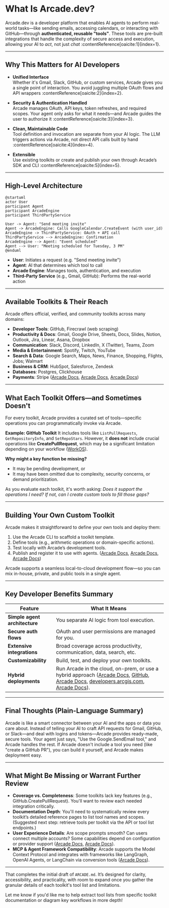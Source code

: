 # What Is Arcade.dev?

Arcade.dev is a developer platform that enables AI agents to perform real-world tasks—like sending emails, accessing calendars, or interacting with GitHub—through **authenticated, reusable "tools"**. These tools are pre-built integrations that handle the complexity of secure access and execution, allowing your AI to *act*, not just *chat* :contentReference[oaicite:1]{index=1}.

---

## Why This Matters for AI Developers

- **Unified Interface**  
  Whether it's Gmail, Slack, GitHub, or custom services, Arcade gives you a single point of interaction. You avoid juggling multiple OAuth flows and API wrappers :contentReference[oaicite:2]{index=2}.

- **Security & Authentication Handled**  
  Arcade manages OAuth, API keys, token refreshes, and required scopes. Your agent only asks for what it needs—and Arcade guides the user to authorize it :contentReference[oaicite:3]{index=3}.

- **Clean, Maintainable Code**  
  Tool definition and invocation are separate from your AI logic. The LLM triggers actions via Arcade, not direct API calls built by hand :contentReference[oaicite:4]{index=4}.

- **Extensible**  
  Use existing toolkits or create and publish your own through Arcade’s SDK and CLI :contentReference[oaicite:5]{index=5}.

---

## High-Level Architecture

```plantuml
@startuml
actor User
participant Agent
participant ArcadeEngine
participant ThirdPartyService

User -> Agent: "Send meeting invite"
Agent -> ArcadeEngine: Calls GoogleCalendar.CreateEvent (with user_id)
ArcadeEngine -> ThirdPartyService: OAuth + API call
ThirdPartyService --> ArcadeEngine: Confirmation
ArcadeEngine --> Agent: "Event scheduled"
Agent --> User: "Meeting scheduled for Tuesday, 3 PM"
@enduml
````

* **User**: Initiates a request (e.g. "Send meeting invite")
* **Agent**: AI that determines which tool to call
* **Arcade Engine**: Manages tools, authentication, and execution
* **Third‑Party Service** (e.g., Gmail, GitHub): Performs the real-world action

---

## Available Toolkits & Their Reach

Arcade offers official, verified, and community toolkits across many domains:

* **Developer Tools**: GitHub, Firecrawl (web scraping)
* **Productivity & Docs**: Gmail, Google Drive, Sheets, Docs, Slides, Notion, Outlook, Jira, Linear, Asana, Dropbox
* **Communication**: Slack, Discord, LinkedIn, X (Twitter), Teams, Zoom
* **Media & Entertainment**: Spotify, Twitch, YouTube
* **Search & Data**: Google Search, Maps, News, Finance, Shopping, Flights, Jobs; Walmart
* **Business & CRM**: HubSpot, Salesforce, Zendesk
* **Databases**: Postgres, Clickhouse
* **Payments**: Stripe ([Arcade Docs][1], [Arcade Docs][2], [Arcade Docs][3])

---

## What Each Toolkit Offers—and Sometimes Doesn't

For every toolkit, Arcade provides a curated set of tools—specific operations you can programmatically invoke via Arcade.

**Example: GitHub Toolkit**
It includes tools like `ListPullRequests`, `GetRepositoryInfo`, and `SetRepoStars`. However, it **does not** include crucial operations like **CreatePullRequest**, which may be a significant limitation depending on your workflow ([WorkOS][4]).

**Why might a key function be missing?**

* It may be pending development, or
* It may have been omitted due to complexity, security concerns, or demand prioritization.

As you evaluate each toolkit, it's worth asking:
*Does it support the operations I need? If not, can I create custom tools to fill those gaps?*

---

## Building Your Own Custom Toolkit

Arcade makes it straightforward to define your own tools and deploy them:

1. Use the Arcade CLI to scaffold a toolkit template.
2. Define tools (e.g., arithmetic operations or domain-specific actions).
3. Test locally with Arcade’s development tools.
4. Publish and register it to use with agents. ([Arcade Docs][5], [Arcade Docs][6], [Arcade Docs][3])

Arcade supports a seamless local-to-cloud development flow—so you can mix in-house, private, and public tools in a single agent.

---

## Key Developer Benefits Summary

| Feature                       | What It Means                                                                                                                                                |
| ----------------------------- | ------------------------------------------------------------------------------------------------------------------------------------------------------------ |
| **Simple agent architecture** | You separate AI logic from tool execution.                                                                                                                   |
| **Secure auth flows**         | OAuth and user permissions are managed for you.                                                                                                              |
| **Extensive integrations**    | Broad coverage across productivity, communication, data, search, etc.                                                                                        |
| **Customizability**           | Build, test, and deploy your own toolkits.                                                                                                                   |
| **Hybrid deployments**        | Run Arcade in the cloud, on-prem, or use a hybrid approach ([Arcade Docs][7], [GitHub][8], [Arcade Docs][9], [developers.arcgis.com][10], [Arcade Docs][6]). |

---

## Final Thoughts (Plain-Language Summary)

Arcade is like a smart connector between your AI and the apps or data you care about. Instead of telling your AI to craft API requests for Gmail, GitHub, or Slack—and deal with logins and tokens—Arcade provides ready-made, secure tools. Your agent just says, "Use the Google.SendEmail tool," and Arcade handles the rest. If Arcade doesn't include a tool you need (like "create a GitHub PR"), you can build it yourself, and Arcade makes deployment easy.

---

## What Might Be Missing or Warrant Further Review

* **Coverage vs. Completeness**: Some toolkits lack key features (e.g., GitHub.CreatePullRequest). You'll want to review each needed integration critically.
* **Documentation Depth**: You'll need to systematically review every toolkit’s detailed reference pages to list tool names and scopes. (Suggested next step: retrieve tools per toolkit via the API or tool list endpoints.)
* **User Experience Details**: Are scope prompts smooth? Can users connect multiple accounts? Some capabilities depend on configuration or provider support ([Arcade Docs][11], [Arcade Docs][6]).
* **MCP & Agent Framework Compatibility**: Arcade supports the Model Context Protocol and integrates with frameworks like LangGraph, OpenAI Agents, or LangChain via conversion tools ([Arcade Docs][12]).

---

That completes the initial draft of `ARCADE.md`. It’s designed for clarity, accessibility, and practicality, with room to expand once you gather the granular details of each toolkit's tool list and limitations.

Let me know if you'd like me to help extract tool lists from specific toolkit documentation or diagram key workflows in more depth!

[1]: https://docs.arcade.dev/home/auth/how-arcade-helps?utm_source=chatgpt.com "How Arcade helps with Agent Authorization"
[2]: https://docs.arcade.dev/toolkits?utm_source=chatgpt.com "Arcade Toolkit"
[3]: https://docs.arcade.dev/?utm_source=chatgpt.com "Arcade Docs - Arcade.dev's"
[4]: https://workos.com/blog/what-is-arcade-dev-an-llm-tool-calling-platform?utm_source=chatgpt.com "What is Arcade.dev? An LLM tool calling platform"
[5]: https://docs.arcade.dev/home/build-tools/create-a-toolkit?utm_source=chatgpt.com "Creating a Toolkit"
[6]: https://docs.arcade.dev/home/faq?utm_source=chatgpt.com "Frequently Asked Questions - Arcade Docs"
[7]: https://docs.arcade.dev/home/hosting-overview?utm_source=chatgpt.com "Hosting Overview"
[8]: https://github.com/ArcadeAI/arcade-ai/blob/main/README.md?utm_source=chatgpt.com "README.md - ArcadeAI/arcade-ai"
[9]: https://docs.arcade.dev/home/quickstart?utm_source=chatgpt.com "Start using Arcade"
[10]: https://developers.arcgis.com/arcade/?utm_source=chatgpt.com "Introduction | ArcGIS Arcade - Esri Developer"
[11]: https://docs.arcade.dev/home/oai-agents/use-arcade-tools?utm_source=chatgpt.com "Use Arcade with OpenAI Agents"
[12]: https://docs.arcade.dev/home/langchain/use-arcade-tools?utm_source=chatgpt.com "Use Arcade tools with LangGraph"

